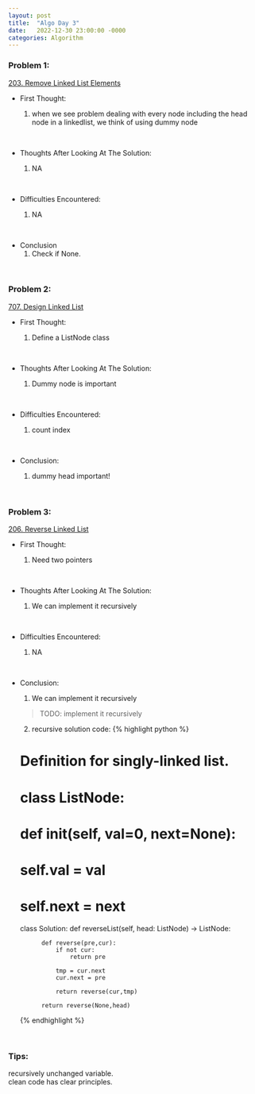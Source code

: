 ```yaml
---
layout: post
title:  "Algo Day 3"
date:   2022-12-30 23:00:00 -0000
categories: Algorithm
---
```


### Problem 1:

[203. Remove Linked List Elements](https://leetcode.com/problems/remove-linked-list-elements/)

* First Thought:

  1. when we see problem dealing with every node including the head node in a linkedlist, we think of using dummy node

&nbsp;

* Thoughts After Looking At The Solution:

  1. NA

&nbsp;

* Difficulties Encountered:

  1. NA

&nbsp;

* Conclusion
  1. Check if None.

&nbsp;

### Problem 2:

[707. Design Linked List](https://leetcode.com/problems/design-linked-list/description/)

* First Thought:

  1. Define a ListNode class

&nbsp;

* Thoughts After Looking At The Solution:

  1. Dummy node is important

&nbsp;

* Difficulties Encountered:

  1. count index

&nbsp;

* Conclusion:

  1. dummy head important!

&nbsp;

### Problem 3:

[206. Reverse Linked List](https://leetcode.com/problems/reverse-linked-list/)

* First Thought:

  1. Need two pointers

&nbsp;

* Thoughts After Looking At The Solution:

  1. We can implement it recursively

&nbsp;

* Difficulties Encountered:

  1. NA

&nbsp;

* Conclusion:

  1. We can implement it recursively
  > TODO: implement it recursively
  2. recursive solution code:
  {% highlight python %}
    # Definition for singly-linked list.
    # class ListNode:
    #     def __init__(self, val=0, next=None):
    #         self.val = val
    #         self.next = next
    class Solution:
        def reverseList(self, head: ListNode) -> ListNode:
            
            def reverse(pre,cur):
                if not cur:
                    return pre
                    
                tmp = cur.next
                cur.next = pre

                return reverse(cur,tmp)
            
            return reverse(None,head)
  {% endhighlight %}

&nbsp;


### Tips:
recursively unchanged variable. \
clean code has clear principles.